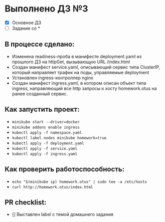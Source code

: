 # Выполнено ДЗ №3

 - [x] Основное ДЗ
 - [ ] Задание со *

## В процессе сделано:
 - Изменена readiness-проба в манифесте deployment.yaml из прошлого ДЗ на httpGet, вызывающую URL /index.html
 - Создан манифест service.yaml, описывающий сервис типа ClusterIP, который направляет трафик на поды, управляемые deployment
 - Установлен ingress-контроллер nginx
 - Создан манифест ingress.yaml, в котором описан объект типа ingress, направляющий все http запросы к хосту homework.otus на ранее созданный сервис.

## Как запустить проект:
 - `minikube start --driver=docker`
 - `minikube addons enable ingress`
 - `kubectl apply -f namespace.yaml`
 - `kubectl label nodes minikube homework=true`
 - `kubectl apply -f deployment.yaml`
 - `kubectl apply -f service.yaml`
 - `kubectl apply -f ingress.yaml`


## Как проверить работоспособность:
 - `echo "$(minikube ip) homework.otus" | sudo tee -a /etc/hosts`
 - `curl http://homework.otus/index.html`

## PR checklist:
 - [] Выставлен label с темой домашнего задания

